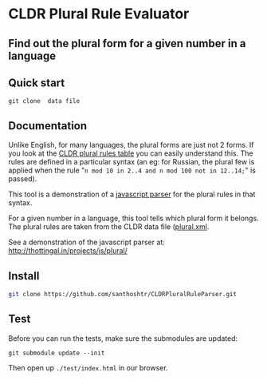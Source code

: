 CLDR Plural Rule Evaluator
==========================
Find out the plural form for a given number in a language
---------------------------------------------------------

## Quick start

```
git clone  data file
```

## Documentation

Unlike English, for many languages, the plural forms are just not 2 forms.
If you look at the <a href="http://unicode.org/repos/cldr-tmp/trunk/diff/supplemental/language_plural_rules.html#pl">CLDR plural rules table</a>
you can easily understand this. The rules are defined in a particular syntax
(an eg: for Russian, the plural few is applied when the rule
"`n mod 10 in 2..4 and n mod 100 not in 12..14;`" is passed).

This tool is a demonstration of a <a href="cldrpluralparser.js">javascript parser</a>
for the plural rules in that syntax.

For a given number in a language, this tool tells which plural form it belongs.
The plural rules are taken from the CLDR  data file (<a href="plural.xml">plural.xml</a>.

See a demonstration of the javascript parser at:
http://thottingal.in/projects/js/plural/

## Install

```bash
git clone https://github.com/santhoshtr/CLDRPluralRuleParser.git
```

## Test

Before you can run the tests, make sure the submodules are updated:
```
git submodule update --init
```

Then open up `./test/index.html` in our browser.
